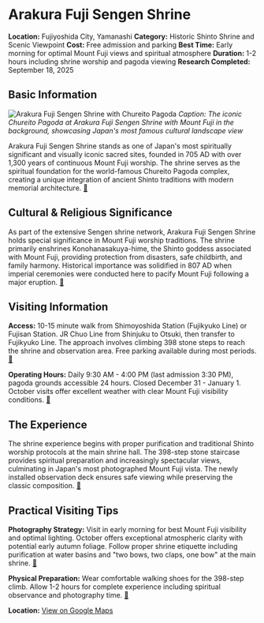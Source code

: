 # Arakura Fuji Sengen Shrine

**Location:** Fujiyoshida City, Yamanashi
**Category:** Historic Shinto Shrine and Scenic Viewpoint
**Cost:** Free admission and parking
**Best Time:** Early morning for optimal Mount Fuji views and spiritual atmosphere
**Duration:** 1-2 hours including shrine worship and pagoda viewing
**Research Completed:** September 18, 2025

## Basic Information

![Arakura Fuji Sengen Shrine with Chureito Pagoda](https://fujiyoshida.net/image/rendering/attraction_image/120/trim.800/3/2?v=e99b39e51ae0b5ccb0416e1e2b0ffc5d001e93a9)
*Caption: The iconic Chureito Pagoda at Arakura Fuji Sengen Shrine with Mount Fuji in the background, showcasing Japan's most famous cultural landscape view*

Arakura Fuji Sengen Shrine stands as one of Japan's most spiritually significant and visually iconic sacred sites, founded in 705 AD with over 1,300 years of continuous Mount Fuji worship. The shrine serves as the spiritual foundation for the world-famous Chureito Pagoda complex, creating a unique integration of ancient Shinto traditions with modern memorial architecture. [🔗](https://fujiyoshida.net/en/see-and-do/27)

## Cultural & Religious Significance

As part of the extensive Sengen shrine network, Arakura Fuji Sengen Shrine holds special significance in Mount Fuji worship traditions. The shrine primarily enshrines Konohanasakuya-hime, the Shinto goddess associated with Mount Fuji, providing protection from disasters, safe childbirth, and family harmony. Historical importance was solidified in 807 AD when imperial ceremonies were conducted here to pacify Mount Fuji following a major eruption. [🔗](https://en.wikipedia.org/wiki/Sengen_shrine)

## Visiting Information

**Access:** 10-15 minute walk from Shimoyoshida Station (Fujikyuko Line) or Fujisan Station. JR Chuo Line from Shinjuku to Otsuki, then transfer to Fujikyuko Line. The approach involves climbing 398 stone steps to reach the shrine and observation area. Free parking available during most periods. [🔗](https://www.gltjp.com/en/directory/item/15585/)

**Operating Hours:** Daily 9:30 AM - 4:00 PM (last admission 3:30 PM), pagoda grounds accessible 24 hours. Closed December 31 - January 1. October visits offer excellent weather with clear Mount Fuji visibility conditions. [🔗](https://fujiyoshida.net/en/see-and-do/27)

## The Experience

The shrine experience begins with proper purification and traditional Shinto worship protocols at the main shrine hall. The 398-step stone staircase provides spiritual preparation and increasingly spectacular views, culminating in Japan's most photographed Mount Fuji vista. The newly installed observation deck ensures safe viewing while preserving the classic composition. [🔗](https://chureito-pagoda-guide.com/)

## Practical Visiting Tips

**Photography Strategy:** Visit in early morning for best Mount Fuji visibility and optimal lighting. October offers exceptional atmospheric clarity with potential early autumn foliage. Follow proper shrine etiquette including purification at water basins and "two bows, two claps, one bow" at the main shrine. [🔗](https://fujiyoshida.net/en/see-and-do/27)

**Physical Preparation:** Wear comfortable walking shoes for the 398-step climb. Allow 1-2 hours for complete experience including spiritual observance and photography time. [🔗](https://www.yamanashi-kankou.jp/english/explore-by-area/fujisan-fujigoko/arakura-sengen-shrine.html)

**Location:** [View on Google Maps](https://maps.google.com/maps?q=35.5003379,138.8001621)
